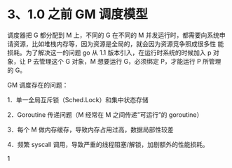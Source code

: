 # 3、1.0 之前 GM 调度模型
调度器把 G 都分配到 M 上，不同的 G 在不同的 M 并发运行时，都需要向系统申 请资源，比如堆栈内存等，因为资源是全局的，就会因为资源竞争照成很多性 能损耗。为了解决这一的问题 go 从 1.1 版本引入，在运行时系统的时候加入 p 对象，让 P 去管理这个 G 对象，M 想要运行 G，必须绑定 P，才能运行 P 所管理 的 G。

 GM 调度存在的问题：

1．单一全局互斥锁（Sched.Lock）和集中状态存储

2．Goroutine 传递问题（M 经常在 M 之间传递”可运行”的 goroutine）

3．每个 M 做内存缓存，导致内存占用过高，数据局部性较差 

4．频繁 syscall 调用，导致严重的线程阻塞/解锁，加剧额外的性能损耗。

1